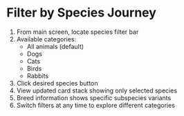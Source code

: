 # Filter by Species Journey

1. From main screen, locate species filter bar
2. Available categories:
   - All animals (default)
   - Dogs
   - Cats
   - Birds
   - Rabbits
3. Click desired species button
4. View updated card stack showing only selected species
5. Breed information shows specific subspecies variants
6. Switch filters at any time to explore different categories